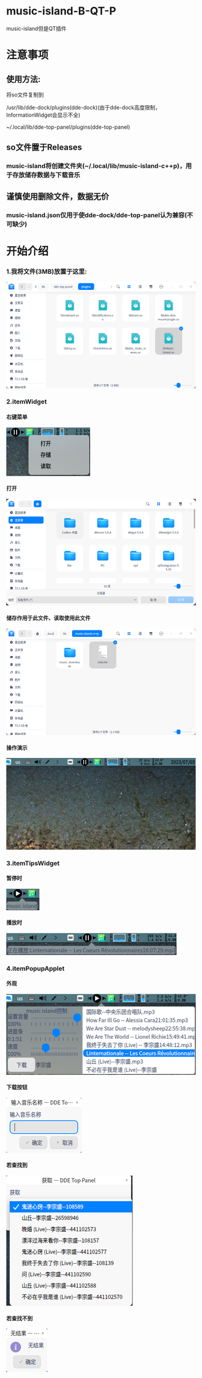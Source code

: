 # music-island-B-QT-P
music-island但是QT插件
# 注意事项
## 使用方法:
将so文件复制到 

/usr/lib/dde-dock/plugins(dde-dock)(由于dde-dock高度限制，InformationWidget会显示不全) 

~/.local/lib/dde-top-panel/plugins(dde-top-panel)
## so文件置于Releases
### music-island将创建文件夹(~/.local/lib/music-island-c++p)，用于存放储存数据与下载音乐
## 谨慎使用删除文件，数据无价
### music-island.json仅用于使dde-dock/dde-top-panel认为兼容(不可缺少)
# 开始介绍
### 1.我将文件(3MB)放置于这里:
![1.png](show/1.png)
### 2.itemWidget
#### 右键菜单
![2.png](show/2.png)
#### 打开
![3.png](show/3.png)
#### 储存作用于此文件、读取使用此文件
![4.png](show/4.png)
#### 操作演示
![5.gif](show/5.gif)
### 3.itemTipsWidget
#### 暂停时
![6.png](show/6.png)
#### 播放时
![7.png](show/7.png)
### 4.itemPopupApplet
#### 外观
![8.png](show/8.png)
#### 下载按钮
![9.png](show/9.png)
#### 若查找到
![10.png](show/10.png)
#### 若查找不到
![11.png](show/11.png)
